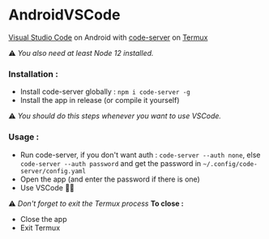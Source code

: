 # AndroidVSCode
[Visual Studio Code](https://code.visualstudio.com/) on Android with [code-server](https://github.com/cdr/code-server) on [Termux](https://termux.com/)

⚠️ *You also need at least Node 12 installed.*
### Installation :
  * Install code-server globally : `npm i code-server -g`
  * Install the app in release (or compile it yourself)
  
  
⚠️ *You should do this steps whenever you want to use VSCode.*
### Usage :
  * Run code-server, if you don't want auth : `code-server --auth none`, else `code-server --auth password` and get the password in `~/.config/code-server/config.yaml`
  * Open the app (and enter the password if there is one)
  * Use VSCode 🎉🎉

⚠️ *Don't forget to exit the Termux process*
**To close :**
  * Close the app
  * Exit Termux
